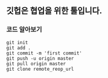 ## 깃헙은 협업을 위한 툴입니다.

### 코드 알아보기

```git
git init
git add .
git commit -m 'first commit'
git push -u origin master
git pull origin master
git clone remote_reop_url
```